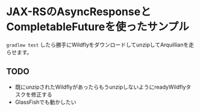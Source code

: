 # JAX-RSのAsyncResponseとCompletableFutureを使ったサンプル

`gradlew test` したら勝手にWildflyをダウンロードしてunzipしてArquillianを走らせます。

## TODO

* 既にunzipされたWildflyがあったらもうunzipしないようにreadyWildflyタスクを修正する
* GlassFishでも動かしたい

